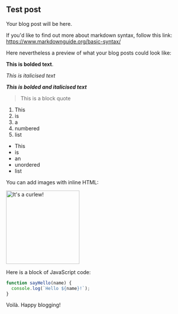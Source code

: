 ## Test post

Your blog post will be here.

If you'd like to find out more about markdown syntax, follow this link: <https://www.markdownguide.org/basic-syntax/>

Here nevertheless a preview of what your blog posts could look like:

**This is bolded text**.

_This is italicised text_

**_This is bolded and italicised text_**

> This is a block quote

1. This
2. is
3. a
4. numbered
5. list

- This
- is
- an
- unordered
- list

You can add images with inline HTML:

<img src="/assets/images/curlew.jpg" alt="It's a curlew!" width="200" />

Here is a block of JavaScript code:

```javascript
function sayHello(name) {
  console.log(`Hello ${name}!`);
}
```

Voilà. Happy blogging!
